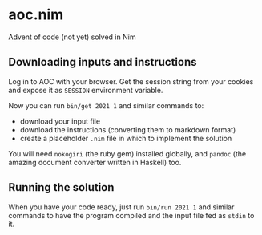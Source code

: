 # aoc.nim

Advent of code (not yet) solved in Nim

## Downloading inputs and instructions

Log in to AOC with your browser. Get the session string from your cookies
and expose it as `SESSION` environment variable.

Now you can run `bin/get 2021 1` and similar commands to:

- download your input file
- download the instructions (converting them to markdown format)
- create a placeholder `.nim` file in which to implement the solution

You will need `nokogiri` (the ruby gem) installed globally, and `pandoc` (the
amazing document converter written in Haskell) too.

## Running the solution

When you have your code ready, just run `bin/run 2021 1` and similar commands
to have the program compiled and the input file fed as `stdin` to it.
